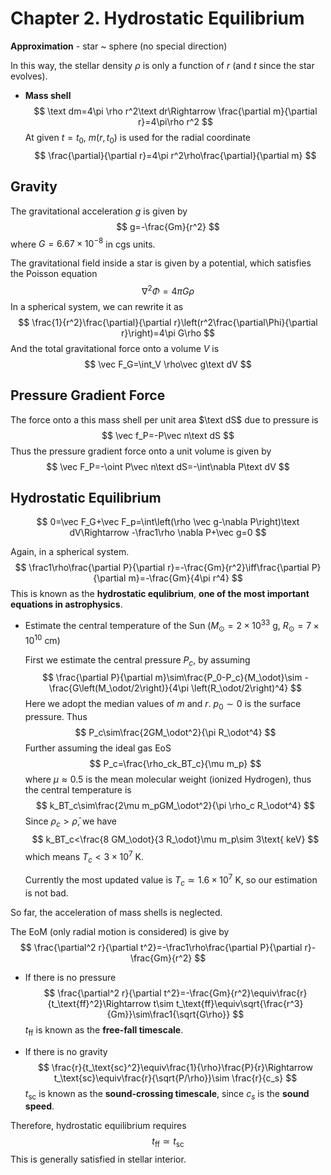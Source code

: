 # Chapter 2. Hydrostatic Equilibrium

**Approximation** - star ~ sphere (no special direction)

In this way, the stellar density $\rho$ is only a function of $r$ (and $t$ since the star evolves).

- **Mass shell**
  $$
  \text dm=4\pi \rho r^2\text dr\Rightarrow \frac{\partial m}{\partial r}=4\pi\rho r^2
  $$
  At given $t=t_0$, $m(r,t_0)$ is used for the radial coordinate
  $$
  \frac{\partial}{\partial r}=4\pi r^2\rho\frac{\partial}{\partial m}
  $$

## Gravity

The gravitational acceleration $g$ is given by
$$
g=-\frac{Gm}{r^2}
$$
where $G=6.67\times 10^{-8}$ in cgs units.

The gravitational field inside a star is given by a potential, which satisfies the Poisson equation
$$
\nabla^2\Phi=4\pi G\rho
$$
In a spherical system, we can rewrite it as
$$
\frac{1}{r^2}\frac{\partial}{\partial r}\left(r^2\frac{\partial\Phi}{\partial r}\right)=4\pi G\rho
$$
And the total gravitational force onto a volume $V$ is
$$
\vec F_G=\int_V \rho\vec g\text dV
$$


## Pressure Gradient Force

The force onto a this mass shell per unit area $\text dS$ due to pressure is
$$
\vec f_P=-P\vec n\text dS
$$
Thus the pressure gradient force onto a unit volume is given by
$$
\vec F_P=-\oint P\vec n\text dS=-\int\nabla P\text dV
$$


## Hydrostatic Equilibrium

$$
0=\vec F_G+\vec F_p=\int\left(\rho \vec g-\nabla P\right)\text dV\Rightarrow -\frac1\rho \nabla P+\vec g=0
$$

Again, in a spherical system.
$$
\frac1\rho\frac{\partial P}{\partial r}=-\frac{Gm}{r^2}\iff\frac{\partial P}{\partial m}=-\frac{Gm}{4\pi r^4}
$$
This is known as the **hydrostatic equlibrium**, **one of the most important equations in astrophysics**.

- Estimate the central temperature of the Sun ($M_\odot=2\times 10^{33}$ g, $R_\odot=7\times10^{10}$ cm)

  First we estimate the central pressure $P_c$, by assuming
  $$
  \frac{\partial P}{\partial m}\sim\frac{P_0-P_c}{M_\odot}\sim -\frac{G\left(M_\odot/2\right)}{4\pi \left(R_\odot/2\right)^4}
  $$
  Here we adopt the median values of $m$ and $r$. $p_0\sim 0$ is the surface pressure. Thus
  $$
  P_c\sim\frac{2GM_\odot^2}{\pi R_\odot^4}
  $$
  Further assuming the ideal gas EoS
  $$
  P_c=\frac{\rho_ck_BT_c}{\mu m_p}
  $$
  where $\mu\approx 0.5$ is the mean molecular weight (ionized Hydrogen), thus the central temperature is
  $$
  k_BT_c\sim\frac{2\mu m_pGM_\odot^2}{\pi \rho_c R_\odot^4}
  $$
  Since $\rho_c>\bar\rho$, we have
  $$
  k_BT_c<\frac{8 GM_\odot}{3 R_\odot}\mu m_p\sim 3\text{ keV}
  $$
  which means $T_c<3\times10^7$ K.

  Currently the most updated value is $T_c\simeq1.6\times10^7$ K, so our estimation is not bad.

So far, the acceleration of mass shells is neglected.

The EoM (only radial motion is considered) is give by
$$
\frac{\partial^2 r}{\partial t^2}=-\frac1\rho\frac{\partial P}{\partial r}-\frac{Gm}{r^2}
$$

- If there is no pressure
  $$
  \frac{\partial^2 r}{\partial t^2}=-\frac{Gm}{r^2}\equiv\frac{r}{t_\text{ff}^2}\Rightarrow t\sim t_\text{ff}\equiv\sqrt{\frac{r^3}{Gm}}\sim\frac1{\sqrt{G\rho}}
  $$
  $t_\text{ff}$ is known as the **free-fall timescale**.

- If there is no gravity
  $$
  \frac{r}{t_\text{sc}^2}\equiv\frac{1}{\rho}\frac{P}{r}\Rightarrow t_\text{sc}\equiv\frac{r}{\sqrt{P/\rho}}\sim \frac{r}{c_s}
  $$
  $t_\text{sc}$ is known as the **sound-crossing timescale**, since $c_s$ is the **sound speed**.

Therefore, hydrostatic equilibrium requires
$$
t_\text{ff}\simeq t_\text{sc}
$$
This is generally satisfied in stellar interior.